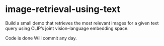 # image-retrieval-using-text
Build a small demo that retrieves the most relevant images for a given text query using CLIP’s joint vision–language embedding space.

Code is done
Will commit any day.